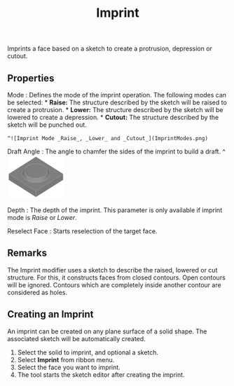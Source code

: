 ﻿---
uid: D3faf9Bf-849f-4612-b689-bd5f699e850d
title: Imprint
icon: Imprint.svg
---
Imprints a face based on a sketch to create a protrusion, depression or cutout.

## Properties
Mode
:   Defines the mode of the imprint operation. The following modes can be selected:
    * __Raise:__ The structure described by the sketch will be raised to create a protrusion.
    * __Lower:__ The structure described by the sketch will be lowered to create a depression.
    * __Cutout:__ The structure described by the sketch will be punched out.
    
    ^![Imprint Mode _Raise_, _Lower_ and _Cutout_](ImprintModes.png)

Draft Angle
:   The angle to chamfer the sides of the imprint to build a draft.
    ^![_Draft Angle = 30°_](ImprintDraft.png)

Depth
:   The depth of the imprint.
    This parameter is only available if imprint mode is _Raise_ or _Lower_.

Reselect Face
:   Starts reselection of the target face.

## Remarks
The Imprint modifier uses a sketch to describe the raised, lowered or cut structure. For this, it constructs faces from closed contours. Open contours will be ignored. Contours which are completely inside another contour are considered as holes.

## Creating an Imprint
An imprint can be created on any plane surface of a solid shape. The associated sketch will be automatically created.

1. Select the solid to imprint, and optional a sketch.
2. Select __Imprint__ from ribbon menu.
3. Select the face you want to imprint.
4. The tool starts the sketch editor after creating the imprint.
